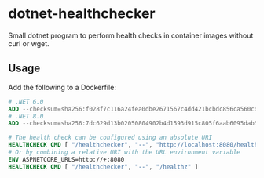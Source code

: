 # dotnet-healthchecker

Small dotnet program to perform health checks in container images without curl or wget.

## Usage

Add the following to a Dockerfile:

```Dockerfile
# .NET 6.0
ADD --checksum=sha256:f028f7c116a24fea0dbe2671567c4dd421bcbdc856ca560cd8727fe7097d1d8d https://github.com/mikaelelkiaer/dotnet-healthchecker/releases/download/1.2.0/healthchecker_net60 /healthchecker
# .NET 8.0
ADD --checksum=sha256:7dc629d13b02050804902b4d1593d915c805f6aab6095dab5d0734b4b1b74718 https://github.com/mikaelelkiaer/dotnet-healthchecker/releases/download/1.2.0/healthchecker_net80 /healthchecker

# The health check can be configured using an absolute URI
HEALTHCHECK CMD [ "/healthchecker", "--", "http://localhost:8080/healthz" ]
# Or by combining a relative URI with the URL environment variable
ENV ASPNETCORE_URLS=http://+:8080
HEALTHCHECK CMD [ "/healthchecker", "--", "/healthz" ]
```
